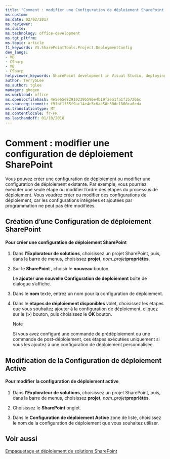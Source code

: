 ```yaml
---
title: "Comment : modifier une Configuration de déploiement SharePoint | Documents Microsoft"
ms.custom: 
ms.date: 02/02/2017
ms.reviewer: 
ms.suite: 
ms.technology: office-development
ms.tgt_pltfrm: 
ms.topic: article
f1_keywords: VS.SharePointTools.Project.DeploymentConfig
dev_langs:
- VB
- CSharp
- VB
- CSharp
helpviewer_keywords: SharePoint development in Visual Studio, deploying
author: TerryGLee
ms.author: tglee
manager: ghogen
ms.workload: office
ms.openlocfilehash: 4e5e65e82910239b596e4b19f2ea1fa1f357266c
ms.sourcegitcommit: f9fbf1f55f9ac14e4e5c6ae58c30dc1800ca6cda
ms.translationtype: MT
ms.contentlocale: fr-FR
ms.lasthandoff: 01/10/2018
---
```

# <a name="how-to-edit-a-sharepoint-deployment-configuration"></a>Comment : modifier une configuration de déploiement SharePoint
  Vous pouvez créer une configuration de déploiement ou modifier une configuration de déploiement existante. Par exemple, vous pourriez exécuter une seule étape ou modifier l’ordre des étapes du processus de déploiement. Vous voudrez créer ou modifier des configurations de déploiement, car les configurations intégrées et ajoutées par programmation ne peut pas être modifiées.  
  
## <a name="creating-a-sharepoint-deployment-configuration"></a>Création d’une Configuration de déploiement SharePoint  
  
#### <a name="to-create-a-sharepoint-deployment-configuration"></a>Pour créer une configuration de déploiement SharePoint  
  
1.  Dans **l’Explorateur de solutions**, choisissez un projet SharePoint, puis, dans la barre de menus, choisissez **projet**, *nom_projet***propriétés**.  
  
2.  Sur le **SharePoint** , choisir le **nouveau** bouton.  
  
     Le **ajouter une nouvelle Configuration de déploiement** boîte de dialogue s’affiche.  
  
3.  Dans le **nom** texte, entrez un nom pour la configuration de déploiement.  
  
4.  Dans le **étapes de déploiement disponibles** volet, choisissez les étapes que vous souhaitez ajouter à la configuration de déploiement, cliquez sur le (**>**) bouton, puis choisissez le **OK** bouton.  
  
    > [!NOTE]  
    >  Si vous avez configuré une commande de prédéploiement ou une commande de post-déploiement, ces étapes exécutées uniquement si vous les ajoutez à une configuration de déploiement personnalisée.  
  
## <a name="changing-the-active-deployment-configuration"></a>Modification de la Configuration de déploiement Active  
  
#### <a name="to-change-the-active-deployment-configuration"></a>Pour modifier la configuration de déploiement active  
  
1.  Dans **l’Explorateur de solutions**, choisissez un projet SharePoint, puis, dans la barre de menus, choisissez **projet**, *nom_projet***propriétés**.  
  
2.  Choisissez le **SharePoint** onglet.  
  
3.  Dans le **Configuration de déploiement Active** zone de liste, choisissez le nom de la configuration de déploiement que vous souhaitez utiliser.  
  
## <a name="see-also"></a>Voir aussi  
 [Empaquetage et déploiement de solutions SharePoint](../sharepoint/packaging-and-deploying-sharepoint-solutions.md)  
  
  